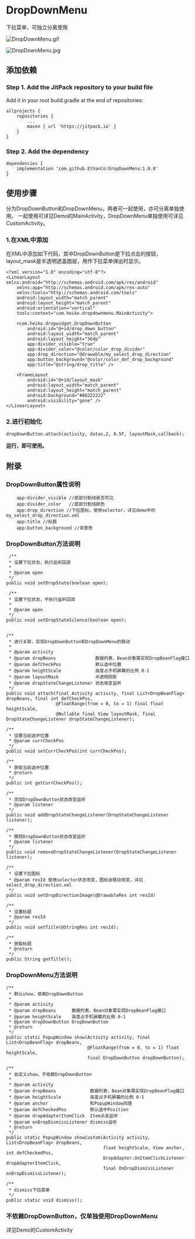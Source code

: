 # DropDownMenu
下拉菜单，可独立分离使用

![DropDownMenu.gif](DropDownMenu.gif)  

![DropDownMenu.jpg](DropDownMenu.webp)  

## 添加依赖
### Step 1. Add the JitPack repository to your build file
Add it in your root build.gradle at the end of repositories:  

	allprojects {
		repositories {
			...
			maven { url 'https://jitpack.io' }
		}
	}  

### Step 2. Add the dependency  

	dependencies {
        implementation 'com.github.EthanCo:DropDownMenu:1.0.8'
	}  

## 使用步骤
分为DropDownButton和DropDownMenu，两者可一起使用，亦可分离单独使用。
一起使用可详见Demo的MainActivity，DropDownMenu单独使用可详见CustomActivity。  

### 1.在XML中添加
在XML中添加如下代码，其中DropDownButton是下拉点击的按钮，layout_mask是半透明遮盖图层，用作下拉菜单弹出时显示。

	<?xml version="1.0" encoding="utf-8"?>
	<LinearLayout xmlns:android="http://schemas.android.com/apk/res/android"
	    xmlns:app="http://schemas.android.com/apk/res-auto"
	    xmlns:tools="http://schemas.android.com/tools"
	    android:layout_width="match_parent"
	    android:layout_height="match_parent"
	    android:orientation="vertical"
	    tools:context="com.heiko.dropdownmenu.MainActivity">
	
	    <com.heiko.dropwidget.DropDownButton
	        android:id="@+id/drop_down_button"
	        android:layout_width="match_parent"
	        android:layout_height="56dp"
	        app:divider_visible="true"
			app:divider_color="@color/color_drop_divider"
	        app:drop_direction="@drawable/my_select_drop_direction"
			app:button_background="@color/color_def_drop_background"
	        app:title="@string/drop_title" />
	
	    <FrameLayout
	        android:id="@+id/layout_mask"
	        android:layout_width="match_parent"
	        android:layout_height="match_parent"
	        android:background="#88222222"
	        android:visibility="gone" />
	</LinearLayout>  

### 2.进行初始化  
	
	dropDownButton.attach(activity, datas,2, 0.5F, layoutMask,callback);  

**运行，即可使用。**  

## 附录

### DropDownButton属性说明  
		app:divider_visible //底部分割线是否可见
		app:divider_color   //底部分割线颜色
		app:drop_direction //下拉图标，使用selector，详见demo中的my_select_drop_direction.xml
 		app:title //标题  
		app:button_background //背景色

### DropDownButton方法说明  

	 /**
     * 设置下拉状态，执行监听回调
     *
     * @param open
     */
    public void setDropState(boolean open);

	 /**
     * 设置下拉状态，不执行监听回调
     *
     * @param open
     */
    public void setDropStateSilence(boolean open);


	/**
     * 进行关联，实现DropDownButton和DropDownMenu的联动
     *
     * @param activity
     * @param dropBeans               数据列表，Bean对象需实现DropBeanFlag接口
     * @param defCheckPos             默认选中位置
     * @param heightScale             高度占手机屏幕的比例 0-1
     * @param layoutMask              半透明阴影
     * @param dropStateChangeListener 状态改变监听
     */
    public void attach(final Activity activity, final List<DropBeanFlag> dropBeans, final int defCheckPos,
                       @FloatRange(from = 0, to = 1) final float heightScale,
                       @Nullable final View layoutMask, final DropStateChangeListener dropStateChangeListener);

	/**
     * 设置当前选中位置
     * @param currCheckPos
     */
    public void setCurrCheckPos(int currCheckPos);

	/**
     * 获取当前选中位置
     * @return
     */
    public int getCurrCheckPos();

	/**
     * 添加DropDownButton状态改变监听
     * @param listener
     */
    public void addDropStateChangeListener(DropStateChangeListener listener);

	/**
     * 移除DropDownButton状态改变监听
     * @param listener
     */
    public void removeDropStateChangeListener(DropStateChangeListener listener);

    /**
     * 设置下拉图标
     * @param resId 使用selector状态改变，图标会联动改变，详见select_drop_direction.xml
     */
    public void setDropDirectionImage(@DrawableRes int resId)

    /**
     * 设置标题
     * @param resId
     */
    public void setTitle(@StringRes int resId);

	/**
     * 获取标题
     * @return
     */
    public String getTitle();  

### DropDownMenu方法说明

	/**
     * 默认show，依赖DropDownButton
     *
     * @param activity
     * @param dropBeans      数据列表，Bean对象需实现DropBeanFlag接口
     * @param heightScale    高度占手机屏幕的比例 0-1
     * @param dropDownButton DropDownButton
     * @return
     */
    public static PopupWindow show(Activity activity, final List<DropBeanFlag> dropBeans,
                                   @FloatRange(from = 0, to = 1) float heightScale,
                                   final DropDownButton dropDownButton);

	/**
     * 自定义show，不依赖DropDownButton
     *
     * @param activity
     * @param dropBeans             数据列表，Bean对象需实现DropBeanFlag接口
     * @param heightScale           高度占手机屏幕的比例 0-1
     * @param anchor                和PopupWindow同理
     * @param defCheckedPos         默认选中Position
     * @param dropAdapterItemClick  Item点击监听
     * @param onDropDismissListener dismiss监听
     * @return
     */
    public static PopupWindow showCustom(Activity activity, List<DropBeanFlag> dropBeans,
                                         float heightScale, View anchor, int defCheckedPos,
                                         DropAdapter.OnItemClickListener dropAdapterItemClick,
                                         final OnDropDismissListener onDropDismissListener);

	/**
     * dismiss下拉菜单
     */
    public static void dismiss();


### 不依赖DropDownButton，仅单独使用DropDownMenu
详见Demo的CustomActivity

	